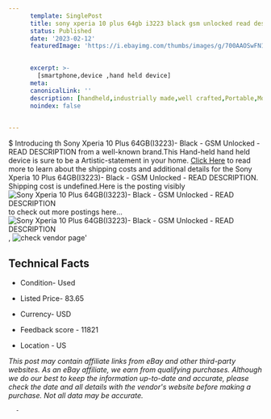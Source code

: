 ```yaml
---
      template: SinglePost
      title: sony xperia 10 plus 64gb i3223 black gsm unlocked read description
      status: Published
      date: '2023-02-12'
      featuredImage: 'https://i.ebayimg.com/thumbs/images/g/700AAOSwFN1hQ5Yz/s-l225.jpg'
       

      excerpt: >-
        [smartphone,device ,hand held device]
      meta:
      canonicalLink: ''
      description: [handheld,industrially made,well crafted,Portable,Mobile,Compact,Convenient,Lightweight,Maneuverable,Man-portable,Miniature,Carriable,Hand-held,Light,Holdable,Transportable,Mobile device,Pocket-sized,On-the-go,Wireless,Cordless,Compact size,Convenient size, smartphone,device ,hand held device]
      noindex: false
      

---
```

$
      Introducing th Sony Xperia 10 Plus 64GB(I3223)- Black - GSM Unlocked - READ DESCRIPTION from a well-known brand.This Hand-held hand held device is sure to be a Artistic-statement in your home. [Click Here](https://www.ebay.com/itm/134329014380?hash=item1f46a2186c%3Ag%3A700AAOSwFN1hQ5Yz&amdata=enc%3AAQAHAAAA4Kmd5lLe%2FivwxacF3w0KvJPqY7cRrjGbwO8OLWkBmZueD3sBeRaYyuqUEl3xy6%2F1zjd5c8LJo0ln2j13rv2Nw%2Bnz9LuumbMB9lGWB3biTHkqBcSWLk7smkwW%2F1Lq%2BHyjsbxnLRKke5sXf7xhiYjVs3eZuz%2BktH3qZ%2FAixqyVYJ1vsB1pkeyZK6vUBmdLXd2FexaWN2f4ZbrMuvhTt8DDVNof582wyHgMeNHDzYsFMs2SXzPxHsKGrZYpPUFr9feZxH2qAGrYIK%2F%2BSsvv7OQUfSd5%2BKruxll3%2FEg40RR%2FxpOW&mkevt=1&mkcid=1&mkrid=711-53200-19255-0&campid=%253CePNCampaignId%253E&customid=%253CreferenceId%253E&toolid=10049) to read more to learn about the shipping costs and additional details for the Sony Xperia 10 Plus 64GB(I3223)- Black - GSM Unlocked - READ DESCRIPTION. Shipping cost is undefined.Here is the posting visibly ![Sony Xperia 10 Plus 64GB(I3223)- Black - GSM Unlocked - READ DESCRIPTION](https://i.ebayimg.com/thumbs/images/g/700AAOSwFN1hQ5Yz/s-l225.jpg) to check out more postings here... ![Sony Xperia 10 Plus 64GB(I3223)- Black - GSM Unlocked - READ DESCRIPTION](https://i.ebayimg.com/images/g/700AAOSwFN1hQ5Yz/s-l1200.jpg), ![check vendor page](https://origin-galleryplus.ebayimg.com/ws/web/134329014380_2_0_1/225x225.jpg,https://origin-galleryplus.ebayimg.com/ws/web/134329014380_3_0_1/225x225.jpg,https://origin-galleryplus.ebayimg.com/ws/web/134329014380_4_0_1/225x225.jpg,https://origin-galleryplus.ebayimg.com/ws/web/134329014380_5_0_1/225x225.jpg,https://origin-galleryplus.ebayimg.com/ws/web/134329014380_6_0_1/225x225.jpg,https://origin-galleryplus.ebayimg.com/ws/web/134329014380_7_0_1/225x225.jpg,https://origin-galleryplus.ebayimg.com/ws/web/134329014380_8_0_1/225x225.jpg,https://origin-galleryplus.ebayimg.com/ws/web/134329014380_9_0_1/225x225.jpg)'

      

 ## Technical Facts 



     
      

 - Condition- Used 


      

 - Listed Price- 83.65 


      

 - Currency- USD 


      

 - Feedback score - 11821 


      

 - Location - US 


      
      

 *_This post may contain affiliate links from eBay and other third-party websites. As an eBay affiliate, we earn from qualifying purchases. Although we do our best to keep the information up-to-date and accurate, please check the date and all details with the vendor's website before making a purchase. Not all data may be accurate._*




      -
